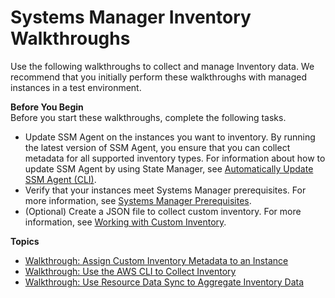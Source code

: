 # Systems Manager Inventory Walkthroughs<a name="sysman-inventory-walk"></a>

Use the following walkthroughs to collect and manage Inventory data\. We recommend that you initially perform these walkthroughs with managed instances in a test environment\. 

**Before You Begin**  
Before you start these walkthroughs, complete the following tasks\.
+ Update SSM Agent on the instances you want to inventory\. By running the latest version of SSM Agent, you ensure that you can collect metadata for all supported inventory types\. For information about how to update SSM Agent by using State Manager, see [Automatically Update SSM Agent \(CLI\)](sysman-state-cli.md)\.
+ Verify that your instances meet Systems Manager prerequisites\. For more information, see [Systems Manager Prerequisites](systems-manager-prereqs.md)\.
+ \(Optional\) Create a JSON file to collect custom inventory\. For more information, see [Working with Custom Inventory](sysman-inventory-custom.md)\.

**Topics**
+ [Walkthrough: Assign Custom Inventory Metadata to an Instance](sysman-inventory-walk-custom.md)
+ [Walkthrough: Use the AWS CLI to Collect Inventory](sysman-inventory-cliwalk.md)
+ [Walkthrough: Use Resource Data Sync to Aggregate Inventory Data](sysman-inventory-resource-data-sync.md)
